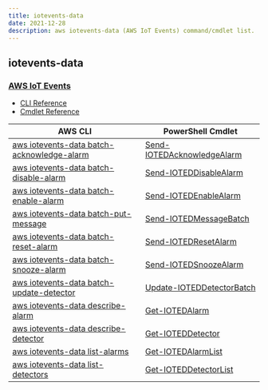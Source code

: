 ```yaml
---
title: iotevents-data
date: 2021-12-28
description: aws iotevents-data (AWS IoT Events) command/cmdlet list.
---
```


## iotevents-data

### [AWS IoT Events](https://aws.amazon.com/iot-events/)

* [CLI Reference](https://docs.aws.amazon.com/cli/latest/reference/iotevents-data/index.html)
* [Cmdlet Reference](https://docs.aws.amazon.com/powershell/latest/reference/items/AWS_IoT_Events_Data_cmdlets.html)

|AWS CLI|PowerShell Cmdlet|
|----|----|
|[aws iotevents-data batch-acknowledge-alarm](https://docs.aws.amazon.com/cli/latest/reference/iotevents-data/batch-acknowledge-alarm.html)|[Send-IOTEDAcknowledgeAlarm](https://docs.aws.amazon.com/powershell/latest/reference/items/Send-IOTEDAcknowledgeAlarm.html)|
|[aws iotevents-data batch-disable-alarm](https://docs.aws.amazon.com/cli/latest/reference/iotevents-data/batch-disable-alarm.html)|[Send-IOTEDDisableAlarm](https://docs.aws.amazon.com/powershell/latest/reference/items/Send-IOTEDDisableAlarm.html)|
|[aws iotevents-data batch-enable-alarm](https://docs.aws.amazon.com/cli/latest/reference/iotevents-data/batch-enable-alarm.html)|[Send-IOTEDEnableAlarm](https://docs.aws.amazon.com/powershell/latest/reference/items/Send-IOTEDEnableAlarm.html)|
|[aws iotevents-data batch-put-message](https://docs.aws.amazon.com/cli/latest/reference/iotevents-data/batch-put-message.html)|[Send-IOTEDMessageBatch](https://docs.aws.amazon.com/powershell/latest/reference/items/Send-IOTEDMessageBatch.html)|
|[aws iotevents-data batch-reset-alarm](https://docs.aws.amazon.com/cli/latest/reference/iotevents-data/batch-reset-alarm.html)|[Send-IOTEDResetAlarm](https://docs.aws.amazon.com/powershell/latest/reference/items/Send-IOTEDResetAlarm.html)|
|[aws iotevents-data batch-snooze-alarm](https://docs.aws.amazon.com/cli/latest/reference/iotevents-data/batch-snooze-alarm.html)|[Send-IOTEDSnoozeAlarm](https://docs.aws.amazon.com/powershell/latest/reference/items/Send-IOTEDSnoozeAlarm.html)|
|[aws iotevents-data batch-update-detector](https://docs.aws.amazon.com/cli/latest/reference/iotevents-data/batch-update-detector.html)|[Update-IOTEDDetectorBatch](https://docs.aws.amazon.com/powershell/latest/reference/items/Update-IOTEDDetectorBatch.html)|
|[aws iotevents-data describe-alarm](https://docs.aws.amazon.com/cli/latest/reference/iotevents-data/describe-alarm.html)|[Get-IOTEDAlarm](https://docs.aws.amazon.com/powershell/latest/reference/items/Get-IOTEDAlarm.html)|
|[aws iotevents-data describe-detector](https://docs.aws.amazon.com/cli/latest/reference/iotevents-data/describe-detector.html)|[Get-IOTEDDetector](https://docs.aws.amazon.com/powershell/latest/reference/items/Get-IOTEDDetector.html)|
|[aws iotevents-data list-alarms](https://docs.aws.amazon.com/cli/latest/reference/iotevents-data/list-alarms.html)|[Get-IOTEDAlarmList](https://docs.aws.amazon.com/powershell/latest/reference/items/Get-IOTEDAlarmList.html)|
|[aws iotevents-data list-detectors](https://docs.aws.amazon.com/cli/latest/reference/iotevents-data/list-detectors.html)|[Get-IOTEDDetectorList](https://docs.aws.amazon.com/powershell/latest/reference/items/Get-IOTEDDetectorList.html)|


